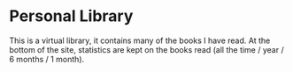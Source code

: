 #   Personal Library 
This is a virtual library, it contains many of the books I have read. At the bottom of the site, statistics are kept on the books read (all the time / year / 6 months / 1 month).
